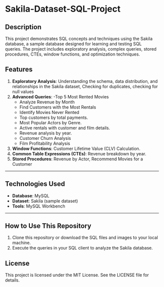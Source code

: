 # Sakila-Dataset-SQL-Project

##  Description
This project demonstrates  SQL concepts and techniques using the Sakila database, a sample database designed for learning and testing SQL queries. The project includes exploratory analysis, complex queries, stored procedures, CTEs, window functions, and optimization techniques.

## Features
1. **Exploratory Analysis**: Understanding the schema, data distribution, and relationships in the Sakila dataset, Checking for duplicates, checking for null values
2. **Advanced Queries**:
   -Top 5 Most Rented Movies
   - Analyze Revenue by Month
   - Find Customers with the Most Rentals
   - Identify Movies Never Rented
   - Top customers by total payments.
   - Most Popular Actors by Genre.
   - Active rentals with customer and film details.
   - Revenue analysis by year.
   - Customer Churn Analysis
   -  Film Profitability Analysis
4. **Window Functions**: Customer Lifetime Value (CLV) Calculation.
5. **Common Table Expressions (CTEs)**: Revenue breakdown by year.
6. **Stored Procedures**: Revenue by Actor, Recommend Movies for a Customer



---

## Technologies Used
- **Database**: MySQL
- **Dataset**: Sakila (sample dataset)
- **Tools**: MySQL Workbench

---

## How to Use This Repository
1. Clone this repository or download the SQL files and images to your local machine.
2. Execute the queries in your SQL client to analyze the Sakila database.

## License
This project is licensed under the MIT License. See the LICENSE file for details.

